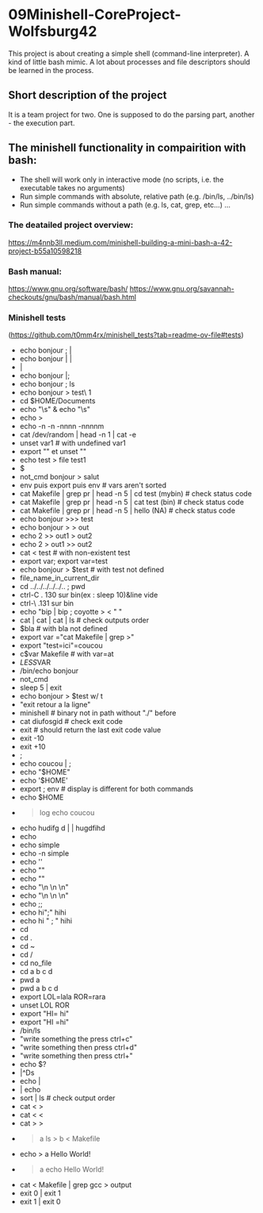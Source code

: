 # 09Minishell-CoreProject-Wolfsburg42
This project is about creating a simple shell (command-line interpreter).
A kind of little bash mimic. A lot about processes and file descriptors should be learned in the process.
## Short description of the project
It is a team project for two. One is supposed to do the parsing part, another - the execution part.
## The minishell functionality in compairition with bash:
- The shell will work only in interactive mode (no scripts, i.e. the executable takes no arguments)
- Run simple commands with absolute, relative path (e.g. /bin/ls, ../bin/ls)
- Run simple commands without a path (e.g. ls, cat, grep, etc…)
...
### The deatailed project overview:
https://m4nnb3ll.medium.com/minishell-building-a-mini-bash-a-42-project-b55a10598218

### Bash manual:
https://www.gnu.org/software/bash/
https://www.gnu.org/savannah-checkouts/gnu/bash/manual/bash.html

### Minishell tests 
(https://github.com/t0mm4rx/minishell_tests?tab=readme-ov-file#tests)
- echo bonjour ; |
- echo bonjour | |
- |
- echo bonjour |;
- echo bonjour ; ls
- echo bonjour > test\ 1
- cd $HOME/Documents
- echo "\s" & echo "\s"
- echo >
- echo -n -n -nnnn -nnnnm
- cat /dev/random | head -n 1 | cat -e
- unset var1 # with undefined var1
- export "" et unset ""
- echo test > file test1
- $
- not_cmd bonjour > salut
- env puis export puis env # vars aren't sorted
- cat Makefile | grep pr | head -n 5 | cd test (mybin) # check status code
- cat Makefile | grep pr | head -n 5 | cat test (bin) # check status code
- cat Makefile | grep pr | head -n 5 | hello (NA) # check status code
- echo bonjour >>> test
- echo bonjour > > out
- echo 2 >> out1 > out2
- echo 2 > out1 >> out2
- cat < test # with non-existent test
- export var; export var=test
- echo bonjour > $test # with test not defined
- file_name_in_current_dir
- cd ../../../../../.. ; pwd
- ctrl-C . 130 sur bin(ex : sleep 10)&line vide
- ctrl-\ .131 sur bin
- echo "bip | bip ; coyotte > < " "
- cat | cat | cat | ls # check outputs order
- $bla # with bla not defined
- export var ="cat Makefile | grep >"
- export "test=ici"=coucou
- c$var Makefile # with var=at
- $LESS$VAR
- /bin/echo bonjour
- not_cmd
- sleep 5 | exit
- echo bonjour > $test w/ t
- "exit retour a la ligne"
- minishell # binary not in path without "./" before
- cat diufosgid # check exit code
- exit # should return the last exit code value
- exit -10
- exit +10
- ;
- echo coucou | ;
- echo "$HOME"
- echo '$HOME'
- export ; env # display is different for both commands
- echo $HOME
- > log echo coucou
- echo hudifg d | | hugdfihd
- echo
- echo simple
- echo -n simple
- echo ''
- echo ""
- echo "\"
- echo "\n \n \n"
- echo "\n \n \\n"
- echo ;;
- echo hi";" hihi
- echo hi " ; " hihi
- cd
- cd .
- cd ~
- cd /
- cd no_file
- cd a b c d
- pwd a
- pwd a b c d
- export LOL=lala ROR=rara
- unset LOL ROR
- export "HI= hi"
- export "HI =hi"
- /bin/ls
- "write something the press ctrl+c"
- "write something then press ctrl+d"
- "write something then press ctrl+\"
- echo $?
- |^Ds
- echo |
- | echo
- sort | ls # check output order
- cat < >
- cat < <
- cat > >
- > a ls > b < Makefile
- echo > a Hello World!
- > a echo Hello World!
- cat < Makefile | grep gcc > output
- exit 0 | exit 1
- exit 1 | exit 0
